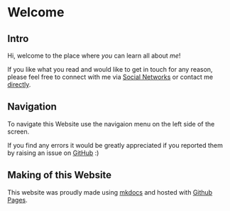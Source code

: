 # Welcome

## Intro

Hi, welcome to the place where *you* can learn all about *me*!

If you like what you read and would like to get in touch for any reason, please feel free to connect with me via [Social Networks](https://daigumms.github.io/about/#social) or contact me [directly](https://daigumms.github.io/about/#contact).

## Navigation

To navigate this Website use the navigaion menu on the left side of the screen.

If you find any errors it would be greatly appreciated if you reported them by raising an issue on [GitHub](https://github.com/DaiGumms/DaiGumms.github.io/issues) :)

## Making of this Website

This website was proudly made using [mkdocs](http://mkdocs.org) and hosted with [Github Pages](https://pages.github.com/).
